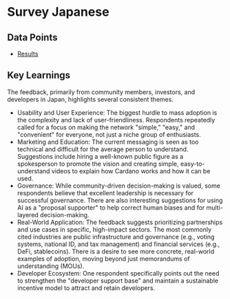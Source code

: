 # Survey Japanese

## Data Points

* [Results](https://docs.google.com/spreadsheets/d/1HH7WskTqYN7PYwzsZjGivY3LzM3bvqfEG16ryCF0opg/edit?gid=1165923313#gid=1165923313)

## Key Learnings

The feedback, primarily from community members, investors, and developers in Japan, highlights several consistent themes.

* Usability and User Experience: The biggest hurdle to mass adoption is the complexity and lack of user-friendliness. Respondents repeatedly called for a focus on making the network "simple," "easy," and "convenient" for everyone, not just a niche group of enthusiasts.
* Marketing and Education: The current messaging is seen as too technical and difficult for the average person to understand. Suggestions include hiring a well-known public figure as a spokesperson to promote the vision and creating simple, easy-to-understand videos to explain how Cardano works and how it can be used.
* Governance: While community-driven decision-making is valued, some respondents believe that excellent leadership is necessary for successful governance. There are also interesting suggestions for using AI as a "proposal supporter" to help correct human biases and for multi-layered decision-making.
* Real-World Application: The feedback suggests prioritizing partnerships and use cases in specific, high-impact sectors. The most commonly cited industries are public infrastructure and governance (e.g., voting systems, national ID, and tax management) and financial services (e.g., DeFi, stablecoins). There is a desire to see more concrete, real-world examples of adoption, moving beyond just memorandums of understanding (MOUs).
* Developer Ecosystem: One respondent specifically points out the need to strengthen the "developer support base" and maintain a sustainable incentive model to attract and retain developers.
